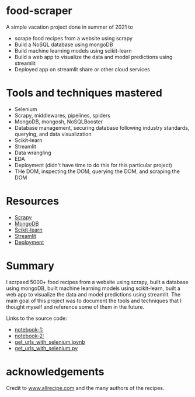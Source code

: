 # food-scraper
A simple vacation project done in summer of 2021 to
 - scrape food recipes from a website using scrapy
 - Build a NoSQL database using mongoDB
 - Build machine learning models using scikit-learn
 - Build a web app to visualize the data and model predictions using streamlit
 - Deployed app on streamlit share or other cloud services

# Tools and techniques mastered
- Selenium
- Scrapy, middlewares, pipelines, spiders
- MongoDB, mongosh, NoSQLBooster
- Database management, securing database following industry standards, querying, and data visualization
- Scikit-learn
- Streamlit
- Data wrangling
- EDA
- Deployment (didn't have time to do this for this particular project)
- THe DOM, inspecting the DOM, querying the DOM, and scraping the DOM

# Resources
- [Scrapy](https://scrapy.org/)
- [MongoDB](https://www.mongodb.com/)
- [Scikit-learn](https://scikit-learn.org/)
- [Streamlit](https://streamlit.io/)
- [Deployment](https://streamlit.io/)

# Summary
I scrpaed 5000+ food recipes from a website using scrapy, built a database using mongoDB, built machine learning models using scikit-learn, built a web app to visualize the data and model predictions using streamlit. The main goal of this project was to document the tools and techniques that I thought myself and reference some of them in the future.

Links to the source code:
- [notebook-1: ](recipes/food-for-thought-and-ml.ipynb)
- [notebook-2: ](recipes/food-for-thought-and-atom.ipynb)
- [get_urls_with_selenium.ipynb](recipes/get_urls_with_selenium.ipynb)
- [get_urls_with_selenium.py](recipes/get_urls_with_selenium.py)


# acknowledgements
Credit to  www.allrecipe.com and the many authors of the recipes.
